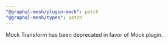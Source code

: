 ```yaml
---
"@graphql-mesh/plugin-mock": patch
"@graphql-mesh/types": patch
---
```


Mock Transform has been deprecated in favor of Mock plugin.
